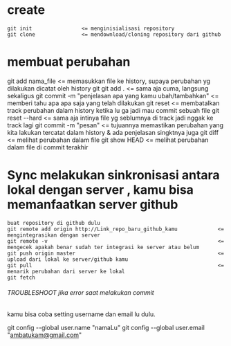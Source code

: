 # create

    git init                <= menginisialisasi repository
    git clone               <= mendownload/cloning repository dari github

# membuat perubahan

git add nama_file <= memasukkan file ke history, supaya perubahan yg dilakukan dicatat oleh history git
git add . <= sama aja cuma, langsung sekaligus
git commit -m "penjelasan apa yang kamu ubah/tambahkan" <= memberi tahu apa apa saja yang telah dilakukan
git reset <= membatalkan track perubahan dalam history ketika lu ga jadi mau commit sebuah file
git reset --hard <= sama aja intinya file yg seblumnya di track jadi nggak ke track lagi
git commit -m "pesan" <= tujuannya memastikan perubahan yang kita lakukan tercatat dalam history & ada penjelasan singktnya juga
git diff <= melihat perubahan dalam file
git show HEAD <= melihat perubahan dalam file di commit terakhir

# Sync melakukan sinkronisasi antara lokal dengan server , kamu bisa memanfaatkan server github

    buat repository di github dulu
    git remote add origin http://Link_repo_baru_github_kamu             <= mengintegrasikan dengan server
    git remote -v                                                       <= mengecek apakah benar sudah ter integrasi ke server atau belum
    git push origin master                                              <= upload dari lokal ke server/github kamu
    git pull                                                            <= menarik perubahan dari server ke lokal
    git fetch

###### TROUBLESHOOT jika error saat melakukan commit

kamu bisa coba setting username dan email lu dulu.

git config --global user.name "namaLu"
git config --global user.email "ambatukam@gmail.com"

